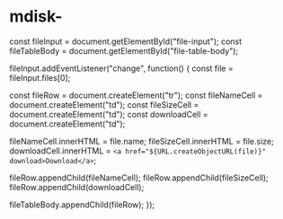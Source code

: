# mdisk-
const fileInput = document.getElementById("file-input");
const fileTableBody = document.getElementById("file-table-body");

fileInput.addEventListener("change", function() {
  const file = fileInput.files[0];
  
  const fileRow = document.createElement("tr");
  const fileNameCell = document.createElement("td");
  const fileSizeCell = document.createElement("td");
  const downloadCell = document.createElement("td");
  
  fileNameCell.innerHTML = file.name;
  fileSizeCell.innerHTML = file.size;
  downloadCell.innerHTML = `<a href="${URL.createObjectURL(file)}" download>Download</a>`;
  
  fileRow.appendChild(fileNameCell);
  fileRow.appendChild(fileSizeCell);
  fileRow.appendChild(downloadCell);
  
  fileTableBody.appendChild(fileRow);
});
